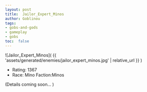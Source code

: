 ```yaml
---
layout: post
title:  Jailor_Expert_Minos
author: Goblinou
tags:
- gobs-and-gods
- gameplay
- gobs
toc:  false
---
```


![Jailor_Expert_Minos]( {{ 'assets/generated/enemies/jailor_expert_minos.jpg' | relative_url }} )
- Rating: 1367
- Race: Mino  Faction:Minos

(Details coming soon... )